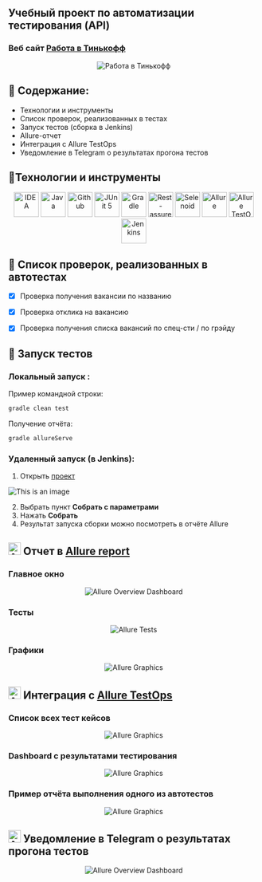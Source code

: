 ## Учебный проект по автоматизации тестирования (API)
### Веб сайт <a target="_blank" href="https://www.tinkoff.ru/career/it/about/">Работа в Тинькофф</a>

<p align="center">
<img title="Работа в Тинькофф" src="images/screens/api-tinkoff-page.png">
</p>

## :maple_leaf: Содержание:

- Технологии и инструменты
- Список проверок, реализованных в тестах
- Запуск тестов (сборка в Jenkins)
- Allure-отчет
- Интеграция с Allure TestOps
- Уведомление в Telegram о результатах прогона тестов

## :maple_leaf:Технологии и инструменты

<p align="center">
<a href="https://www.jetbrains.com/idea/"><img src="images/logo/Idea.svg" width="50" height="50"  alt="IDEA"/></a>
<a href="https://www.java.com/"><img src="images/logo/Java.svg" width="50" height="50"  alt="Java"/></a>
<a href="https://github.com/"><img src="images/logo/GitHub.svg" width="50" height="50"  alt="Github"/></a>
<a href="https://junit.org/junit5/"><img src="images/logo/Junit5.svg" width="50" height="50"  alt="JUnit 5"/></a>
<a href="https://gradle.org/"><img src="images/logo/Gradle.svg" width="50" height="50"  alt="Gradle"/></a>
<a href="https://rest-assured.io/"><img src="images/logo/Rest-Assured.png" width="50" height="50"  alt="Rest-assured"/></a>
<a href="https://aerokube.com/selenoid/"><img src="images/logo/Selenoid.svg" width="50" height="50"  alt="Selenoid"/></a>
<a href="https://github.com/allure-framework/allure2"><img src="images/logo/Allure.svg" width="50" height="50"  alt="Allure"/></a>
<a href="https://qameta.io/"><img src="images/logo/Allure_TO.svg" width="50" height="50"  alt="Allure TestOps"/></a>
<a href="https://www.jenkins.io/"><img src="images/logo/Jenkins.svg" width="50" height="50"  alt="Jenkins"/></a>
</p>

## :maple_leaf: Список проверок, реализованных в автотестах

- [x] Проверка получения вакансии по названию
- [x] Проверка отклика на вакансию
- [x] Проверка получения списка вакансий по спец-сти / по грэйду


## :maple_leaf: Запуск тестов

###  Локальный запуск :
Пример командной строки:
```bash
gradle clean test
```
Получение отчёта:
```bash
gradle allureServe
```
###  Удаленный запуск (в Jenkins):
1. Открыть <a target="_blank" href="https://jenkins.autotests.cloud/job/C16-NazilyaMullagildina_API-tests/">проект</a>

![This is an image](/images/screens/api-Jenkins-main.png)

2. Выбрать пункт **Собрать с параметрами**
3. Нажать **Собрать**
4. Результат запуска сборки можно посмотреть в отчёте Allure

## <img src="images/logo/Allure.svg" width="25" height="25"  alt="Allure"/></a> Отчет в <a target="_blank" href="https://jenkins.autotests.cloud/job/C16-NazilyaMullagildina_API-tests/3/allure/">Allure report</a>

###  Главное окно

<p align="center">
<img title="Allure Overview Dashboard" src="images/screens/api-allureRep_dashboard.png">
</p>

###  Тесты

<p align="center">
<img title="Allure Tests" src="images/screens/api-allureRep_TK.png">
</p>

###  Графики

<p align="center">
<img title="Allure Graphics" src="images/screens/api-allureRep-Graphs.png">
</p>

## <img src="images/logo/Allure_TO.svg" width="25" height="25"  alt="Allure"/></a> Интеграция с <a target="_blank" href="https://allure.autotests.cloud/project/1865/dashboards/2126">Allure TestOps</a>
### Cписок всех тест кейсов
<p align="center">
<img title="Allure Graphics" src="images/screens/api-allureTO_Suites.png">
</p>


### Dashboard с результатами тестирования
<p align="center">
<img title="Allure Graphics" src="images/screens/api-allureTO_dashboard.png">
</p>

### Пример отчёта выполнения одного из автотестов
<p align="center">
<img title="Allure Graphics" src="images/screens/api-allureTO_TK.png">
</p>

## <img src="images/logo/Telegram.svg" width="25" height="25"  alt="Allure"/></a> Уведомление в Telegram о результатах прогона тестов

<p align="center">
<img title="Allure Overview Dashboard" src="images/screens/api-telegramNotif.png" >
</p>
